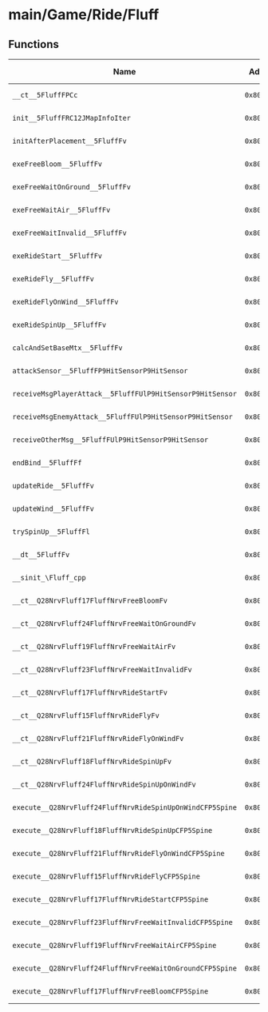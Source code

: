 # main/Game/Ride/Fluff

## Functions

| Name | Address | Match % |
|------|---------|---------|
| `__ct__5FluffFPCc` | `0x80323350` | :x: (0.0%) |
| `init__5FluffFRC12JMapInfoIter` | `0x803233F8` | :x: (0.0%) |
| `initAfterPlacement__5FluffFv` | `0x8032366C` | :x: (0.0%) |
| `exeFreeBloom__5FluffFv` | `0x803236F0` | :x: (0.0%) |
| `exeFreeWaitOnGround__5FluffFv` | `0x803237BC` | :x: (0.0%) |
| `exeFreeWaitAir__5FluffFv` | `0x80323824` | :x: (0.0%) |
| `exeFreeWaitInvalid__5FluffFv` | `0x80323954` | :x: (0.0%) |
| `exeRideStart__5FluffFv` | `0x80323A2C` | :x: (0.0%) |
| `exeRideFly__5FluffFv` | `0x80323B00` | :x: (0.0%) |
| `exeRideFlyOnWind__5FluffFv` | `0x80323BDC` | :x: (0.0%) |
| `exeRideSpinUp__5FluffFv` | `0x80323C9C` | :x: (0.0%) |
| `calcAndSetBaseMtx__5FluffFv` | `0x80323EF0` | :x: (0.0%) |
| `attackSensor__5FluffFP9HitSensorP9HitSensor` | `0x80323F38` | :x: (0.0%) |
| `receiveMsgPlayerAttack__5FluffFUlP9HitSensorP9HitSensor` | `0x80323F54` | :x: (0.0%) |
| `receiveMsgEnemyAttack__5FluffFUlP9HitSensorP9HitSensor` | `0x8032407C` | :x: (0.0%) |
| `receiveOtherMsg__5FluffFUlP9HitSensorP9HitSensor` | `0x80324118` | :x: (0.0%) |
| `endBind__5FluffFf` | `0x80324410` | :x: (0.0%) |
| `updateRide__5FluffFv` | `0x8032457C` | :x: (0.0%) |
| `updateWind__5FluffFv` | `0x80324758` | :x: (0.0%) |
| `trySpinUp__5FluffFl` | `0x80324A9C` | :x: (0.0%) |
| `__dt__5FluffFv` | `0x80324B40` | :x: (0.0%) |
| `__sinit_\Fluff_cpp` | `0x80324B9C` | :x: (0.0%) |
| `__ct__Q28NrvFluff17FluffNrvFreeBloomFv` | `0x80324C00` | :x: (0.0%) |
| `__ct__Q28NrvFluff24FluffNrvFreeWaitOnGroundFv` | `0x80324C10` | :x: (0.0%) |
| `__ct__Q28NrvFluff19FluffNrvFreeWaitAirFv` | `0x80324C20` | :x: (0.0%) |
| `__ct__Q28NrvFluff23FluffNrvFreeWaitInvalidFv` | `0x80324C30` | :x: (0.0%) |
| `__ct__Q28NrvFluff17FluffNrvRideStartFv` | `0x80324C40` | :x: (0.0%) |
| `__ct__Q28NrvFluff15FluffNrvRideFlyFv` | `0x80324C50` | :x: (0.0%) |
| `__ct__Q28NrvFluff21FluffNrvRideFlyOnWindFv` | `0x80324C60` | :x: (0.0%) |
| `__ct__Q28NrvFluff18FluffNrvRideSpinUpFv` | `0x80324C70` | :x: (0.0%) |
| `__ct__Q28NrvFluff24FluffNrvRideSpinUpOnWindFv` | `0x80324C80` | :x: (0.0%) |
| `execute__Q28NrvFluff24FluffNrvRideSpinUpOnWindCFP5Spine` | `0x80324C90` | :x: (0.0%) |
| `execute__Q28NrvFluff18FluffNrvRideSpinUpCFP5Spine` | `0x80324C98` | :x: (0.0%) |
| `execute__Q28NrvFluff21FluffNrvRideFlyOnWindCFP5Spine` | `0x80324CA0` | :x: (0.0%) |
| `execute__Q28NrvFluff15FluffNrvRideFlyCFP5Spine` | `0x80324CA8` | :x: (0.0%) |
| `execute__Q28NrvFluff17FluffNrvRideStartCFP5Spine` | `0x80324CB0` | :x: (0.0%) |
| `execute__Q28NrvFluff23FluffNrvFreeWaitInvalidCFP5Spine` | `0x80324CB8` | :x: (0.0%) |
| `execute__Q28NrvFluff19FluffNrvFreeWaitAirCFP5Spine` | `0x80324CC0` | :x: (0.0%) |
| `execute__Q28NrvFluff24FluffNrvFreeWaitOnGroundCFP5Spine` | `0x80324CC8` | :x: (0.0%) |
| `execute__Q28NrvFluff17FluffNrvFreeBloomCFP5Spine` | `0x80324CD0` | :x: (0.0%) |